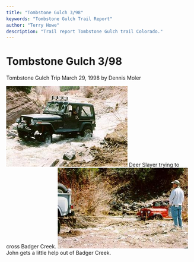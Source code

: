 ```yaml
---
title: "Tombstone Gulch 3/98"
keywords: "Tombstone Gulch Trail Report"
author: "Terry Howe"
description: "Trail report Tombstone Gulch trail Colorado."
---
```

# Tombstone Gulch 3/98

Tombstone Gulch Trip
March 29, 1998
by
Dennis Moler

![Terry on Tombstone Gulch](../../img/terry/trail/tg980301.jpg "Terry on Tombstone Gulch") Deer Slayer trying to cross Badger Creek. ![Jacob on Tombstone Gulch](../../img/terry/trail/tg980302.jpg "Jacob on Tombstone Gulch") John gets a little help out of Badger Creek.